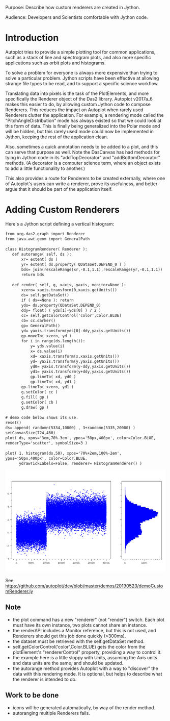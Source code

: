 Purpose: Describe how custom renderers are created in Jython.

Audience: Developers and Scientists comfortable with Jython code.

# Introduction

Autoplot tries to provide a simple plotting tool for common
applications, such as a stack of line and spectrogram plots, and also
more specific applications such as orbit plots and histograms.

To solve a problem for everyone is always more expensive than trying to
solve a particular problem. Jython scripts have been effective at
allowing strange file types to be read, and to support a specific
science workflow.

Translating data into pixels is the task of the PlotElements, and more
specifically the Renderer object of the Das2 library. Autoplot v2017a\_6
makes this easier to do, by allowing custom Jython code to compose
Renderers. This reduces the impact on Autoplot when rarely used
Renderers clutter the application. For example, a rendering mode called
the "PitchAngleDistribution" mode has always existed so that we could
look at this form of data. This is finally being generalized into the
Polar mode and will be hidden, but this rarely used mode could now be
implemented in Jython, keeping the rest of the application clean.

Also, sometimes a quick annotation needs to be added to a plot, and this
can serve that purpose as well. Note the DasCanvas has had methods for
tying in Jython code in its "addTopDecorator" and "addBottomDecorator"
methods. (A decorator is a computer science term, where an object exists
to add a little functionality to another.)

This also provides a route for Renderers to be created externally, where
one of Autoplot's users can write a renderer, prove its usefulness, and
better argue that it should be part of the application itself.

# Adding Custom Renderers

Here's a Jython script defining a vertical histogram:

```
from org.das2.graph import Renderer
from java.awt.geom import GeneralPath

class HistogramRenderer( Renderer ):
   def autorange( self, ds ):
       xr= extent( ds )
       yr= extent( ds.property( QDataSet.DEPEND_0 ) )
       bds= join(rescaleRange(xr,-0.1,1.1),rescaleRange(yr,-0.1,1.1))
       return bds

   def render( self, g, xaxis, yaxis, monitor=None ):
       xzero= xaxis.transform(0,xaxis.getUnits())
       ds= self.getDataSet()
       if ( ds==None ): return
       yds= ds.property(QDataSet.DEPEND_0)
       ddy= float( ( yds[1]-yds[0] ) / 2 )
       cc= self.getColorControl('color',Color.BLUE)
       cb= cc.darker()
       gp= GeneralPath()
       yd= yaxis.transform(yds[0]-ddy,yaxis.getUnits())
       gp.moveTo( xzero, yd )
       for i in range(ds.length()):
           y= yds.value(i)
           x= ds.value(i)
           xd= xaxis.transform(x,xaxis.getUnits())
           yd= yaxis.transform(y,yaxis.getUnits())
           yd0= yaxis.transform(y-ddy,yaxis.getUnits())
           yd1= yaxis.transform(y+ddy,yaxis.getUnits())
           gp.lineTo( xd, yd0 )
           gp.lineTo( xd, yd1 )
       gp.lineTo( xzero, yd1 )       
       g.setColor( cc )
       g.fill( gp )
       g.setColor( cb )
       g.draw( gp )

# demo code below shows its use.
reset()
ds= append( randomn(5334,10000) , 3+randomn(5335,20000) )
setCanvasSize(724,460)
plot( ds, xpos='3em,70%-3em', ypos='50px,400px', color=Color.BLUE, renderType='scatter', symbolSize=3 )

plot( 1, histogram(ds,50), xpos='70%+2em,100%-2em',  ypos='50px,400px', color=Color.BLUE, 
      ydrawTickLabels=False, renderer= HistogramRenderer() )
```
![CustomRendererVertHist.jpg](CustomRendererVertHist.jpg
"CustomRendererVertHist.jpg")

See
<https://github.com/autoplot/dev/blob/master/demos/20190523/demoCustomRenderer.jy>

## Note

  - the plot command has a new "renderer" (not "render") switch. Each
    plot must have its own instance, two plots cannot share an instance.
  - the renderAPI includes a Monitor reference, but this is not used,
    and Renderers should get this job done quickly (\<300ms).
  - the dataset must be retrieved with the self.getDataSet method.
  - self.getColorControl('color',Color.BLUE) gets the color from the
    plotElement's "rendererControl" property, providing a way to control
    it.
  - the example here is a little sloppy with Units, assuming the Axis
    units and data units are the same, and should be updated.
  - the autorange method provides Autoplot with a way to "discover" the
    data with this rendering mode. It is optional, but helps to describe
    what the renderer is intended to do.

## Work to be done

  - icons will be generated automatically, by way of the render method.
  - autoranging multiple Renderers fails.

